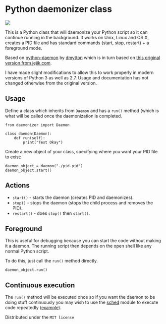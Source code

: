 Python daemonizer class
====================

![](https://travis-ci.org/damienstanton/p3daemon.svg?branch=master)

This is a Python class that will daemonize your Python script so it can continue running in the background. It works on Unix, Linux and OS X, creates a PID file and has standard commands (start, stop, restart) + a foreground mode.

Based on [python-daemon](https://github.com/serverdensity/python-daemon) by [dmytton](https://github.com/dmytton) which is in turn based on [this original version from jejik.com](http://www.jejik.com/articles/2007/02/a_simple_unix_linux_daemon_in_python/).

I have made slight modifications to allow this to work properly in modern versions of Python 3 as well as 2.7. Usage and documentation has not changed otherwise from the original version.

Usage
---------------------

Define a class which inherits from `Daemon` and has a `run()` method (which is what will be called once the daemonization is completed.

	from daemonizer import Daemon
	
	class daemon(Daemon):
		def run(self):
			print("Test Okay")
  

Create a new object of your class, specifying where you want your PID file to exist:
  	
  	daemon_object = daemon("./pid.pid")
  	daemon_object.start()	

Actions
---------------------

* `start()` - starts the daemon (creates PID and daemonizes).
* `stop()` - stops the daemon (stops the child process and removes the PID).
* `restart()` - does `stop()` then `start()`.

Foreground
---------------------

This is useful for debugging because you can start the code without making it a daemon. The running script then depends on the open shell like any normal Python script.

To do this, just call the `run()` method directly.

	daemon_object.run()

Continuous execution
---------------------

The `run()` method will be executed once so if you want the daemon to be doing stuff continuously you may wish to use the [sched][1] module to execute code repeatedly ([example][2]).

Distributed under the `MIT license`

  [1]: http://docs.python.org/library/sched.html
  [2]: https://github.com/boxedice/sd-agent/blob/master/agent.py#L226
